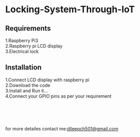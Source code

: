 # Locking-System-Through-IoT

## Requirements
 1.Raspberry Pi3 <br>2.Raspberry pi LCD display<br>3.Electrical lock
## Installation
 1.Connect LCD display with raspberry pi<br>
 2.Download the code <br>
 3.Install and Run it... <br>
 4.Connect your GPIO pins as per your requirement<br>
 <br><br><br><br><br>
 for more detailes contact me:dileepch501@gmail.com
 
